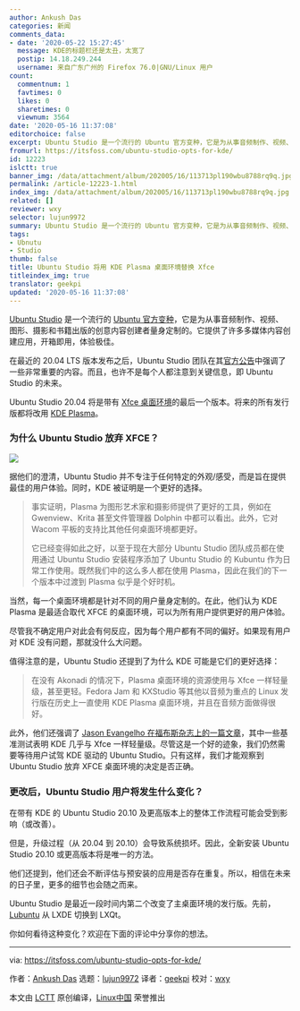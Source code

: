 ```yaml
---
author: Ankush Das
categories: 新闻
comments_data:
- date: '2020-05-22 15:27:45'
  message: KDE的标题栏还是太丑，太宽了
  postip: 14.18.249.244
  username: 来自广东广州的 Firefox 76.0|GNU/Linux 用户
count:
  commentnum: 1
  favtimes: 0
  likes: 0
  sharetimes: 0
  viewnum: 3564
date: '2020-05-16 11:37:08'
editorchoice: false
excerpt: Ubuntu Studio 是一个流行的 Ubuntu 官方变种，它是为从事音频制作、视频、图形、摄影和书籍出版的创意内容创建者量身定制的。它提供了许多多媒体内容创建应用，开箱即用，体验极佳。
fromurl: https://itsfoss.com/ubuntu-studio-opts-for-kde/
id: 12223
islctt: true
banner_img: /data/attachment/album/202005/16/113713pl190wbu8788rq9q.jpg
permalink: /article-12223-1.html
index_img: /data/attachment/album/202005/16/113713pl190wbu8788rq9q.jpg.thumb.jpg
related: []
reviewer: wxy
selector: lujun9972
summary: Ubuntu Studio 是一个流行的 Ubuntu 官方变种，它是为从事音频制作、视频、图形、摄影和书籍出版的创意内容创建者量身定制的。它提供了许多多媒体内容创建应用，开箱即用，体验极佳。
tags:
- Ubnutu
- Studio
thumb: false
title: Ubuntu Studio 将用 KDE Plasma 桌面环境替换 Xfce
titleindex_img: true
translator: geekpi
updated: '2020-05-16 11:37:08'
---
```


[Ubuntu Studio](https://ubuntustudio.org/) 是一个流行的 [Ubuntu 官方变种](https://itsfoss.com/which-ubuntu-install/)，它是为从事音频制作、视频、图形、摄影和书籍出版的创意内容创建者量身定制的。它提供了许多多媒体内容创建应用，开箱即用，体验极佳。


在最近的 20.04 LTS 版本发布之后，Ubuntu Studio 团队在其[官方公告](https://ubuntustudio.org/2020/04/ubuntu-studio-20-04-lts-released/)中强调了一些非常重要的内容。而且，也许不是每个人都注意到关键信息，即 Ubuntu Studio 的未来。


Ubuntu Studio 20.04 将是带有 [Xfce 桌面环境](https://xfce.org)的最后一个版本。将来的所有发行版都将改用 [KDE Plasma](https://kde.org/plasma-desktop)。


### 为什么 Ubuntu Studio 放弃 XFCE？


![](/data/attachment/album/202005/16/113713pl190wbu8788rq9q.jpg)


据他们的澄清，Ubuntu Studio 并不专注于任何特定的外观/感受，而是旨在提供最佳的用户体验。同时，KDE 被证明是一个更好的选择。



> 
> 事实证明，Plasma 为图形艺术家和摄影师提供了更好的工具，例如在 Gwenview、Krita 甚至文件管理器 Dolphin 中都可以看出。此外，它对 Wacom 平板的支持比其他任何桌面环境都更好。
> 
> 
> 它已经变得如此之好，以至于现在大部分 Ubuntu Studio 团队成员都在使用通过 Ubuntu Studio 安装程序添加了 Ubuntu Studio 的 Kubuntu 作为日常工作使用。既然我们中的这么多人都在使用 Plasma，因此在我们的下一个版本中过渡到 Plasma 似乎是个好时机。
> 
> 
> 


当然，每一个桌面环境都是针对不同的用户量身定制的。在此，他们认为 KDE Plasma 是最适合取代 XFCE 的桌面环境，可以为所有用户提供更好的用户体验。


尽管我不确定用户对此会有何反应，因为每个用户都有不同的偏好。如果现有用户对 KDE 没有问题，那就没什么大问题。


值得注意的是，Ubuntu Studio 还提到了为什么 KDE 可能是它们的更好选择：



> 
> 在没有 Akonadi 的情况下，Plasma 桌面环境的资源使用与 Xfce 一样轻量级，甚至更轻。Fedora Jam 和 KXStudio 等其他以音频为重点的 Linux 发行版在历史上一直使用 KDE Plasma 桌面环境，并且在音频方面做得很好。
> 
> 
> 


此外，他们还强调了 [Jason Evangelho 在福布斯杂志上的一篇文章](https://www.forbes.com/sites/jasonevangelho/2019/10/23/bold-prediction-kde-will-steal-the-lightweight-linux-desktop-crown-in-2020)，其中一些基准测试表明 KDE 几乎与 Xfce 一样轻量级。尽管这是一个好的迹象，我们仍然需要等待用户试驾 KDE 驱动的 Ubuntu Studio。只有这样，我们才能观察到 Ubuntu Studio 放弃 XFCE 桌面环境的决定是否正确。


### 更改后，Ubuntu Studio 用户将发生什么变化？


在带有 KDE 的 Ubuntu Studio 20.10 及更高版本上的整体工作流程可能会受到影响（或改善）。


但是，升级过程（从 20.04 到 20.10）会导致系统损坏。因此，全新安装 Ubuntu Studio 20.10 或更高版本将是唯一的方法。


他们还提到，他们还会不断评估与预安装的应用是否存在重复。所以，相信在未来的日子里，更多的细节也会随之而来。


Ubuntu Studio 是最近一段时间内第二个改变了主桌面环境的发行版。先前，[Lubuntu](https://itsfoss.com/lubuntu-20-04-review/) 从 LXDE 切换到 LXQt。


你如何看待这种变化？欢迎在下面的评论中分享你的想法。




---


via: <https://itsfoss.com/ubuntu-studio-opts-for-kde/>


作者：[Ankush Das](https://itsfoss.com/author/ankush/) 选题：[lujun9972](https://github.com/lujun9972) 译者：[geekpi](https://github.com/geekpi) 校对：[wxy](https://github.com/wxy)


本文由 [LCTT](https://github.com/LCTT/TranslateProject) 原创编译，[Linux中国](https://linux.cn/) 荣誉推出